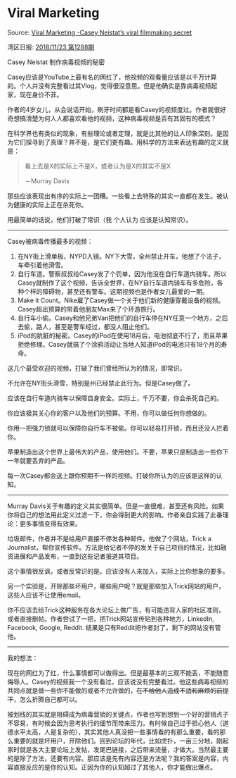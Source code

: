 # Viral Marketing

Source: [Viral Marketing -Casey Neistat’s viral filmmaking secret](https://medium.com/the-set-list/viral-marketing-77aa2fc94b95)

湾区日报: [2018/11/23 第1288期](https://wanqu.co/a/7145/viral-marketing/)

Casey Neistat 制作病毒视频的秘密

Casey应该是YouTube上最有名的网红了，他视频的观看量应该是以千万计算的。个人并没有完整看过其Vlog，觉得很没意思。但是他确实是靠病毒视频起家，现在身价不菲。

作者的4岁女儿，从会说话开始，刷牙时间都是看Casey的视频度过。作者就很好奇想搞清楚为何人人都喜欢看他的视频，这种病毒视频是否有其固有的模式？

在科学界也有类似的现象，有些理论或者定理，就是比其他的让人印象深刻。是因为它们探寻到了真理？并不是，是它们更有趣。用科学的方法来表达有趣的定义就是：

>看上去是X的实际上不是X，或者认为是X的其实不是X
>
>－Murray Davis

那些应该表现出有序的实际上一团糟。一些看上去特殊的其实一直都在发生。被认为健康的实际上正在杀死你。

用最简单的话说，他们打破了常识（我 个人认为 应该是认知常识）。

------

Casey被病毒传播最多的视频：

1. 在NY街上滑单板，NYPD入镜。NY下大雪，全州禁止开车，他想了个法子，车牵引着他滑雪。
2. 自行车道。警察叔叔给Casey发了个罚单，因为他没在自行车道内骑车。所以Casey就制作了这个视频，告诉全世界，在NY自行车道内骑车有多危险，各种个样的障碍物，甚至还有警车。这期视频也是作者女儿最爱的一期。
3. Make it Count。Nike雇了Casey做一个关于他们新的健康穿戴设备的视频。Casey超出预算的带着他朋友Max来了个环游旅行。
4. 自行车小偷。Casey和他兄弟Van把他们的自行车停在NY任意一个地方，之后去偷，路人，甚至是警车经过，都没人阻止他们。
5. iPod的肮脏的秘密。Casey的iPod在使用18月后，电池彻底不行了，而且苹果拒绝修理。Casey就搞了个涂鸦活动让当地人知道iPod的电池只有18个月的寿命。

这几个最受欢迎的视频，打破了我们曾经所认为的情况，即常识。

不允许在NY街头滑雪，特别是州已经禁止此行为。但是Casey做了。

应该在自行车道内骑车以保障自身安全。实际上，千万不要，你会杀死自己的。

你应该极其关心你的客户以及他们的预算。不用，你可以做任何你想做的。

你用一把强力锁就可以保障你自行车不被偷。你可以轻易打开锁，而且还没人拦着你。

苹果制造出这个世界上最伟大的产品，使用他们。不要，苹果只是制造出一些你下一年就要丢弃的产品。

每一次Casey都会送上跟你预期不一样的视频。打破你所认为的应该是这样的认知。

------

Murray Davis关于有趣的定义其实很简单。但是一直很难，甚至还有风险。如果你将自己的想法用此定义过滤一下，你会得到更大的影响。作者亲自实践了此番理论：更多事情变得有效果。

垃圾邮件，作者并不是给用户直接不停发各种邮件。他做了个网站，Trick a Journalist，帮你宣传软件。方法是给记者不停的发关于自己项目的情况，比如融资进展和产品发布，一直到这些记者报道其项目。

这个事情很反讽，或者反常识的是。应该没有人来加入，实际上比你想象的要多。

另一个实验是，开除那些坏用户，哪些用户呢？就是那些加入Trick网站的用户，这些人应该不让使用email。

你不应该去给Trick这种服务在各大论坛上做广告，有可能违背人家的社区准则，或者直接删帖。作者尝试了一把，把Trick网站宣传贴到各种地方，LinkedIn, Facebook, Google, Reddit. 结果是只有Reddit把作者封了，剩下的网站没有管他。

------

我的想法：

现在的网红为了红，什么事情都可以做得出。但是最基本的三观不能丢，不能随意侮辱人。Casey的视频我一个没有看过，应该说没有完整看过。他这些病毒视频的共同点就是做一些你不能做的或者不允许做的，~~在不给他人造成不适和麻烦的前提下~~，怎么折腾自己都可以。

被划线的其实就是阻碍成为病毒营销的关键点，作者也写到想到一个好的营销点子不容易，有时候会因为思考执行的细节而带来压力。有时候自己过于担心他人（道德水平太高，人是复杂的），其实其他人真没把一些事情看的有那么重要，看的那么重要的就是坏用户，开除他们。回到论坛的年代，比如虎扑，一亩三分地，刚起家时就是各大主要论坛上发帖，发尾巴链接，之后带来流量，才做大。当然最主要的是除了方法，还要有内容。那应该是先有内容还是方法呢？我的答案是内容，内容直接反应的是你的认知。正因为你的认知超过了其他人，你才能做出爆点。
